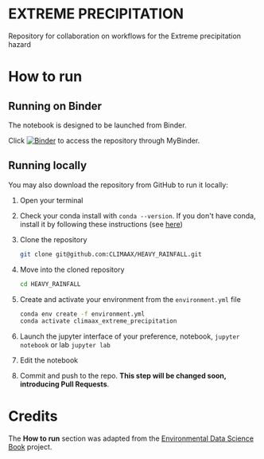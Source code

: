 # EXTREME PRECIPITATION

Repository for collaboration on workflows for the Extreme precipitation hazard


# How to run

## Running on Binder

The notebook is designed to be launched from Binder.

Click [![Binder](https://mybinder.org/badge_logo.svg)](https://mybinder.org/v2/gh/CLIMAAX/HEAVY_RAINFALL/main) to access the repository through MyBinder.

## Running locally
You may also download the repository from GitHub to run it locally:
1. Open your terminal

2. Check your conda install with `conda --version`. If you don't have conda, install it by following these instructions (see [here](https://docs.conda.io/en/latest/miniconda.html))

3. Clone the repository
    ```bash
    git clone git@github.com:CLIMAAX/HEAVY_RAINFALL.git
    ```

4. Move into the cloned repository
    ```bash
    cd HEAVY_RAINFALL
    ```

5. Create and activate your environment from the `environment.yml` file
    ```bash
    conda env create -f environment.yml
    conda activate climaax_extreme_precipitation
    ```

6. Launch the jupyter interface of your preference, notebook, `jupyter notebook` or lab `jupyter lab`
7. Edit the notebook
8. Commit and push to the repo. **This step will be changed soon, introducing Pull Requests**.

# Credits
The **How to run** section was adapted from the [Environmental Data Science Book](https://edsbook.org/welcome.html) project.
